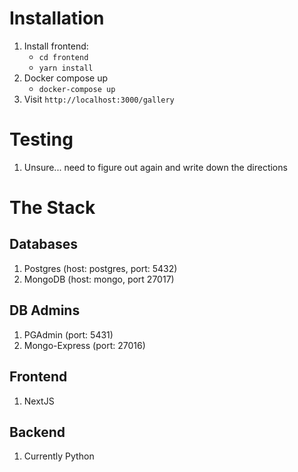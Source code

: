 # Installation
1. Install frontend:
    - `cd frontend`
    - `yarn install`
2. Docker compose up
    - `docker-compose up`
3. Visit `http://localhost:3000/gallery`

# Testing
1. Unsure... need to figure out again and write down the directions


# The Stack
## Databases
1. Postgres (host: postgres, port: 5432)
2. MongoDB (host: mongo, port 27017)

## DB Admins
1. PGAdmin (port: 5431)
2. Mongo-Express (port: 27016)

## Frontend
1. NextJS

## Backend
1. Currently Python

